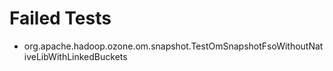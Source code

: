 # Failed Tests

 * org.apache.hadoop.ozone.om.snapshot.TestOmSnapshotFsoWithoutNativeLibWithLinkedBuckets
